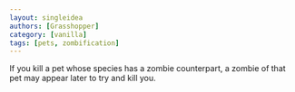 ```yaml
---
layout: singleidea
authors: [Grasshopper]
category: [vanilla]
tags: [pets, zombification]
---
```

If you kill a pet whose species has a zombie counterpart, a zombie of that pet may appear later to try and kill you.
